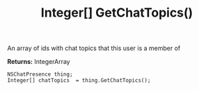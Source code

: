 ﻿---
uid: crmscript_ref_NSChatPresence_GetChatTopics
title: Integer[] GetChatTopics()
intellisense: NSChatPresence.GetChatTopics
keywords: NSChatPresence, GetChatTopics
so.topic: reference
---

An array of ids with chat topics that this user is a member of

**Returns:** IntegerArray


```crmscript
NSChatPresence thing;
Integer[] chatTopics  = thing.GetChatTopics();
```


